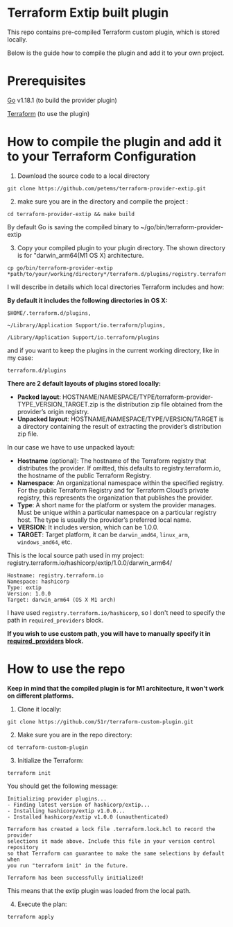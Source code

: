 # Terraform Extip built plugin
This repo contains pre-compiled Terraform custom plugin, which is stored locally. 


Below is the guide how to compile the plugin and add it to your own project.

# Prerequisites

[Go](https://go.dev/doc/install) v1.18.1 (to build the provider plugin)

[Terraform](https://www.terraform.io/downloads) (to use the plugin)

# How to compile the plugin and add it to your Terraform Configuration

1. Download the source code to a local directory 
 ```
 git clone https://github.com/petems/terraform-provider-extip.git
 ```
 
 2. make sure you are in the directory and compile the project :
 ```
 cd terraform-provider-extip && make build
 ```
 By default Go is saving the compiled binary to ~/go/bin/terraform-provider-extip 
 
 3. Copy your compiled plugin to your plugin directory. The shown directory is for "darwin_arm64(M1 OS X) architecture.

 ```
 cp go/bin/terraform-provider-extip *path/to/your/working/directory*/terraform.d/plugins/registry.terraform.io/hashicorp/extip/1.0.0/darwin_arm64/
 ```
 
I will describe in details which local directories Terraform includes and how:

**By default it includes the following directories in OS X:**

`$HOME/.terraform.d/plugins, `

`~/Library/Application Support/io.terraform/plugins,`

`/Library/Application Support/io.terraform/plugins`

and if you want to keep the plugins in the current working directory, like in my case:

`terraform.d/plugins`

 **There are 2 default layouts of plugins stored locally:**
* **Packed layout**: HOSTNAME/NAMESPACE/TYPE/terraform-provider-TYPE_VERSION_TARGET.zip is the distribution zip file obtained from the provider’s origin registry.
* **Unpacked layout**: HOSTNAME/NAMESPACE/TYPE/VERSION/TARGET is a directory containing the result of extracting the provider’s distribution zip file.

In our case we have to use unpacked layout:

* **Hostname** (optional): The hostname of the Terraform registry that distributes the provider. If omitted, this defaults to registry.terraform.io, the hostname of the public Terraform Registry.
* **Namespace**: An organizational namespace within the specified registry. For the public Terraform Registry and for Terraform Cloud’s private registry, this represents the organization that publishes the provider. 
* **Type**: A short name for the platform or system the provider manages. Must be unique within a particular namespace on a particular registry host.
The type is usually the provider’s preferred local name.
* **VERSION**: It includes version, which can be 1.0.0.
* **TARGET**: Target platform, it can be `darwin_amd64`, `linux_arm`, `windows_amd64`, etc.


This is the local source path used in my project: registry.terraform.io/hashicorp/extip/1.0.0/darwin_arm64/
```
Hostname: registry.terraform.io
Namespace: hashicorp
Type: extip
Version: 1.0.0
Target: darwin_arm64 (OS X M1 arch)
```

I have used `registry.terraform.io/hashicorp`, so I don't need to specify the path in `required_providers` block. 

**If you wish to use custom path, you will have to manually specify it in [required_providers](https://www.terraform.io/language/providers/requirements#local-names) block.**

# How to use the repo
**Keep in mind that the compiled plugin is for M1 architecture, it won't work on different platforms.**

1. Clone it locally:
```
git clone https://github.com/51r/terraform-custom-plugin.git
```
2. Make sure you are in the repo directory:
```
cd terraform-custom-plugin
```
3. Initialize the Terraform:
```
terraform init
```
You should get the following message:

```
Initializing provider plugins...
- Finding latest version of hashicorp/extip...
- Installing hashicorp/extip v1.0.0...
- Installed hashicorp/extip v1.0.0 (unauthenticated)

Terraform has created a lock file .terraform.lock.hcl to record the provider
selections it made above. Include this file in your version control repository
so that Terraform can guarantee to make the same selections by default when
you run "terraform init" in the future.

Terraform has been successfully initialized!
```

This means that the extip plugin was loaded from the local path.

4. Execute the plan:
```
terraform apply
```
